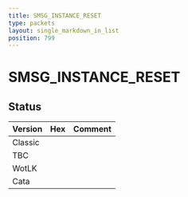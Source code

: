 ```yaml
---
title: SMSG_INSTANCE_RESET
type: packets
layout: single_markdown_in_list
position: 799
---
```


# SMSG_INSTANCE_RESET

## Status

Version | Hex | Comment
---------- | ---------- | ---------- 
Classic |  |  
TBC |  |  
WotLK |  |  
Cata |  |  
